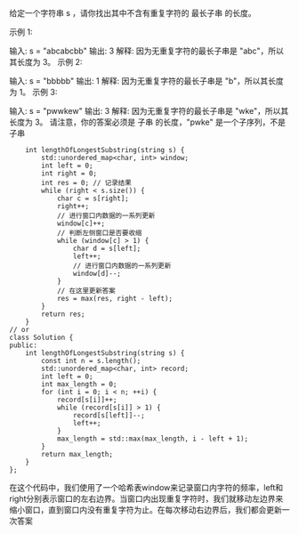 
给定一个字符串 s ，请你找出其中不含有重复字符的 最长子串 的长度。

 
示例 1:

输入: s = "abcabcbb"
输出: 3 
解释: 因为无重复字符的最长子串是 "abc"，所以其长度为 3。
示例 2:

输入: s = "bbbbb"
输出: 1
解释: 因为无重复字符的最长子串是 "b"，所以其长度为 1。
示例 3:

输入: s = "pwwkew"
输出: 3
解释: 因为无重复字符的最长子串是 "wke"，所以其长度为 3。
     请注意，你的答案必须是 子串 的长度，"pwke" 是一个子序列，不是子串

```
    int lengthOfLongestSubstring(string s) {
        std::unordered_map<char, int> window;
        int left = 0;
        int right = 0;
        int res = 0; // 记录结果
        while (right < s.size()) {
            char c = s[right];
            right++;
            // 进行窗口内数据的一系列更新
            window[c]++;
            // 判断左侧窗口是否要收缩
            while (window[c] > 1) {
                char d = s[left];
                left++;
                // 进行窗口内数据的一系列更新
                window[d]--;
            }
            // 在这里更新答案
            res = max(res, right - left);
        }
        return res;
    }
// or
class Solution {
public:
    int lengthOfLongestSubstring(string s) {
        const int n = s.length();
        std::unordered_map<char, int> record;
        int left = 0;
        int max_length = 0;
        for (int i = 0; i < n; ++i) {
            record[s[i]]++;
            while (record[s[i]] > 1) {
                record[s[left]]--;
                left++;
            }
            max_length = std::max(max_length, i - left + 1);
        }
        return max_length;
    }
};
```
在这个代码中，我们使用了一个哈希表window来记录窗口内字符的频率，left和right分别表示窗口的左右边界。当窗口内出现重复字符时，我们就移动左边界来缩小窗口，直到窗口内没有重复字符为止。在每次移动右边界后，我们都会更新一次答案
